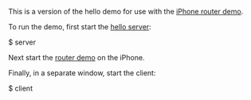 This is a version of the hello demo for use with the [iPhone router
demo](../../IceTouch/iPhone/router).

To run the demo, first start the [hello server](../hello):

$ server

Next start the [router demo](../../IceTouch/iPhone/router) on the
iPhone.

Finally, in a separate window, start the client:

$ client
